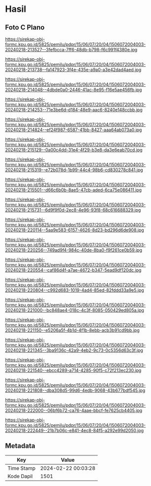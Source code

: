 # Hasil

## Foto C Plano

https://sirekap-obj-formc.kpu.go.id/5825/pemilu/pdpr/15/06/07/20/04/1506072004003-20240218-213527--3fefbcca-7ff6-48db-b798-f6c991f4380e.jpg

https://sirekap-obj-formc.kpu.go.id/5825/pemilu/pdpr/15/06/07/20/04/1506072004003-20240218-213738--fa147923-3f4e-435e-a9a0-a3e42dad4aed.jpg

https://sirekap-obj-formc.kpu.go.id/5825/pemilu/pdpr/15/06/07/20/04/1506072004003-20240218-214048--4dbde0a0-2446-41ac-8e95-f16e5ae456fb.jpg

https://sirekap-obj-formc.kpu.go.id/5825/pemilu/pdpr/15/06/07/20/04/1506072004003-20240218-214253--71e3be6d-d184-48e9-aac6-8240e148ccbb.jpg

https://sirekap-obj-formc.kpu.go.id/5825/pemilu/pdpr/15/06/07/20/04/1506072004003-20240218-214824--ef24f987-6587-41bb-8427-aaa64ab073a0.jpg

https://sirekap-obj-formc.kpu.go.id/5825/pemilu/pdpr/15/06/07/20/04/1506072004003-20240218-215129--0a00c4dd-31e4-4f29-b3e8-da3e6eab70cd.jpg

https://sirekap-obj-formc.kpu.go.id/5825/pemilu/pdpr/15/06/07/20/04/1506072004003-20240218-215319--e72b078d-1b99-44c4-98b6-cd830278c841.jpg

https://sirekap-obj-formc.kpu.go.id/5825/pemilu/pdpr/15/06/07/20/04/1506072004003-20240218-215501--d66c6b0b-8ae5-47cb-aded-6ca75e086411.jpg

https://sirekap-obj-formc.kpu.go.id/5825/pemilu/pdpr/15/06/07/20/04/1506072004003-20240218-215731--6d9f9f0d-2ec8-4e96-93f8-68c616688329.jpg

https://sirekap-obj-formc.kpu.go.id/5825/pemilu/pdpr/15/06/07/20/04/1506072004003-20240218-220114--5aa9e583-6157-4626-8d23-bd296d6de908.jpg

https://sirekap-obj-formc.kpu.go.id/5825/pemilu/pdpr/15/06/07/20/04/1506072004003-20240218-220256--749ad9f4-984c-40de-8ba0-f9f261ce0b59.jpg

https://sirekap-obj-formc.kpu.go.id/5825/pemilu/pdpr/15/06/07/20/04/1506072004003-20240218-220554--caf86d4f-a7ae-4672-b347-5ead9df120dc.jpg

https://sirekap-obj-formc.kpu.go.id/5825/pemilu/pdpr/15/06/07/20/04/1506072004003-20240218-220804--c992d683-1019-4ad4-85ed-82fddd33a9e5.jpg

https://sirekap-obj-formc.kpu.go.id/5825/pemilu/pdpr/15/06/07/20/04/1506072004003-20240218-221000--bc848ae4-018c-4c3f-8085-050429ed805a.jpg

https://sirekap-obj-formc.kpu.go.id/5825/pemilu/pdpr/15/06/07/20/04/1506072004003-20240218-221150--e5206a5f-4b1d-4f1b-8ebb-acb3b91cd9bb.jpg

https://sirekap-obj-formc.kpu.go.id/5825/pemilu/pdpr/15/06/07/20/04/1506072004003-20240218-221345--3ba9136c-42a9-4eb2-9c73-0c5356d63c3f.jpg

https://sirekap-obj-formc.kpu.go.id/5825/pemilu/pdpr/15/06/07/20/04/1506072004003-20240218-221540--ebcc4289-a714-4285-90f5-c72f213ec230.jpg

https://sirekap-obj-formc.kpu.go.id/5825/pemilu/pdpr/15/06/07/20/04/1506072004003-20240218-221808--dba308d5-99d6-4edb-9068-43b677bdf545.jpg

https://sirekap-obj-formc.kpu.go.id/5825/pemilu/pdpr/15/06/07/20/04/1506072004003-20240218-222000--06bf6b72-ca76-4aae-bbcf-fe7625cb4405.jpg

https://sirekap-obj-formc.kpu.go.id/5825/pemilu/pdpr/15/06/07/20/04/1506072004003-20240218-222449--21b7b06c-e841-4ec8-84f5-a292e99d2050.jpg


## Metadata

| Key        | Value               |
| ---------- | ------------------- |
| Time Stamp | 2024-02-22 00:03:28 |
| Kode Dapil | 1501                |




